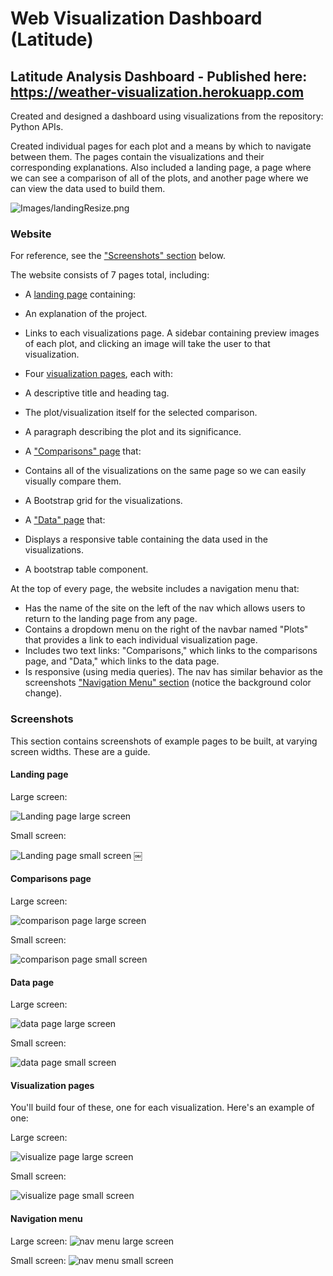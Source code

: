 # Web Visualization Dashboard (Latitude)

## Latitude Analysis Dashboard - Published here: https://weather-visualization.herokuapp.com


Created and designed a dashboard using visualizations from the repository: Python APIs. 

Created individual pages for each plot and a means by which to navigate between them. The pages contain the visualizations and their corresponding explanations. Also included a landing page, a page where we can see a comparison of all of the plots, and another page where we can view the data used to build them.

![Images/landingResize.png](Images/landingResize.png)

### Website 

For reference, see the ["Screenshots" section](#screenshots) below.

The website consists of 7 pages total, including:

* A [landing page](#landing-page) containing:
* An explanation of the project.
* Links to each visualizations page. A sidebar containing preview images of each plot, and clicking an image will take the user to that visualization.

* Four [visualization pages](#visualization-pages), each with:
* A descriptive title and heading tag.
* The plot/visualization itself for the selected comparison.
* A paragraph describing the plot and its significance.
* A ["Comparisons" page](#comparisons-page) that:
* Contains all of the visualizations on the same page so we can easily visually compare them.
* A Bootstrap grid for the visualizations.
   
* A ["Data" page](#data-page) that:
* Displays a responsive table containing the data used in the visualizations.
* A bootstrap table component. 

At the top of every page, the website includes a navigation menu that:

* Has the name of the site on the left of the nav which allows users to return to the landing page from any page.
* Contains a dropdown menu on the right of the navbar named "Plots" that provides a link to each individual visualization page.
* Includes two text links: "Comparisons," which links to the comparisons page, and "Data," which links to the data page.
* Is responsive (using media queries). The nav has similar behavior as the screenshots ["Navigation Menu" section](#navigation-menu) (notice the background color change).


### Screenshots

This section contains screenshots of example pages to be built, at varying screen widths. These are a guide.

#### <a id="landing-page"></a>Landing page

Large screen:

![Landing page large screen](Images/landingResize.png)

Small screen:

![Landing page small screen](Images/landing-sm.png)
￼

#### <a id="comparisons-page"></a>Comparisons page

Large screen:

![comparison page large screen](Images/comparison-lg.png)

Small screen:

![comparison page small screen](Images/comparison-sm.png)

#### <a id="data-page"></a>Data page

Large screen:

![data page large screen](Images/data-lg.png)


Small screen:

![data page small screen](Images/data-sm.png)

#### <a id="visualization-pages"></a>Visualization pages

You'll build four of these, one for each visualization. Here's an example of one:

Large screen:

![visualize page large screen](Images/visualize-lg.png)

Small screen:

![visualize page small screen](Images/visualize-sm.png)

#### <a id="navigation-menu"></a>Navigation menu

Large screen:
![nav menu large screen](Images/nav-lg.png)

Small screen:
![nav menu small screen](Images/nav-sm.png)

